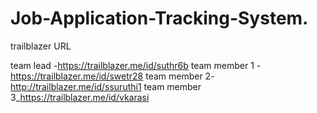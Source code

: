 # Job-Application-Tracking-System. 
 
trailblazer URL 
 
 team lead -https://trailblazer.me/id/suthr6b 
 team member 1 -https://trailblazer.me/id/swetr28 
 team member 2-http://trailblazer.me/id/ssuruthi1
 team member 3_https://trailblazer.me/id/vkarasi
  
  
